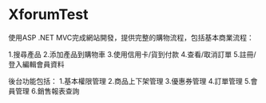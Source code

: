 # XforumTest
使用ASP .NET MVC完成網站開發，提供完整的購物流程，包括基本商業流程：

1.搜尋產品 
2.添加產品到購物車 
3.使用信用卡/貨到付款 
4.查看/取消訂單 
5.註冊/登入編輯會員資料

後台功能包括：
1.基本權限管理 
2.商品上下架管理 
3.優惠券管理 
4.訂單管理 
5.會員管理 
6.銷售報表查詢

